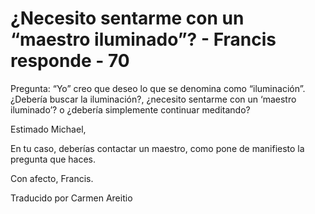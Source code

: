 # ¿Necesito sentarme con un “maestro iluminado”? - Francis responde - 70

Pregunta: “Yo” creo que deseo lo que se denomina como “iluminación”. ¿Debería buscar la iluminación?, ¿necesito sentarme con un ‘maestro iluminado’? o ¿debería simplemente continuar meditando?

Estimado Michael,

En tu caso, deberías contactar un maestro, como pone de manifiesto la pregunta que haces.

Con afecto, Francis.

Traducido por Carmen Areitio

